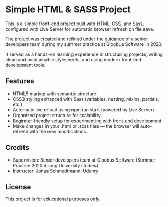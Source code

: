 # Simple HTML & SASS Project

This is a simple front-end project built with HTML, CSS, and Sass, configured with Live Server for automatic browser refresh on file save.

The project was created and refined under the guidance of a senior developers team during my summer practice at Gloobus Software in 2020.

It served as a hands-on learning experience in structuring projects, writing clean and maintainable stylesheets, and using modern front-end development tools.

## Features

- HTML5 markup with semantic structure
- CSS3 styling enhanced with Sass (variables, nesting, mixins, partials, etc.)
- Automatic live reload using npm run start (powered by Live Server)
- Organized project structure for scalability
- Beginner-friendly setup for experimenting with front-end development
- Make changes in your .html or .scss files — the browser will auto-refresh with the new modifications.

## Credits

- Supervision: Senior developers team at Gloobus Software (Summer Practice 2020 during University studies)
- Instructor: Jonas Schmedtmann, Udemy

## License
This project is for educational purposes only.

